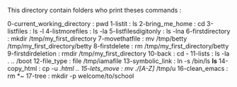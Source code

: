 This directory contain folders who print theses commands :


0-current_working_directory : pwd
1-listit : ls
2-bring_me_home : cd
3-listfiles : ls -l
4-listmorefiles : ls -la
5-listfilesdigitonly : ls -lna
6-firstdirectory : mkdir /tmp/my_first_directory
7-movethatfile : mv /tmp/betty /tmp/my_first_directory/betty
8-firstdelete : rm /tmp/my_first_directory/betty
9-firstdirdeletion : rmdir /tmp/my_first_directory
10-back : cd -
11-lists : ls -la . .. /boot
12-file_type : file /tmp/iamafile
13-symbolic_link : ln -s /bin/ls __ls__
14-copy_html : cp -u *.html .. 
15-lets_move : mv ./[A-Z]* /tmp/u
16-clean_emacs : rm *~
17-tree : mkdir -p welcome/to/school